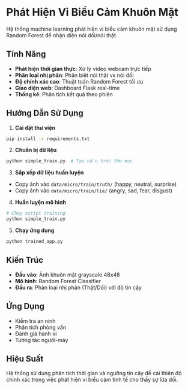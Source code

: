 # Phát Hiện Vi Biểu Cảm Khuôn Mặt

Hệ thống machine learning phát hiện vi biểu cảm khuôn mặt sử dụng Random Forest để nhận diện nói dối/nói thật.

## Tính Năng

- **Phát hiện thời gian thực**: Xử lý video webcam trực tiếp
- **Phân loại nhị phân**: Phân biệt nói thật vs nói dối
- **Độ chính xác cao**: Thuật toán Random Forest tối ưu
- **Giao diện web**: Dashboard Flask real-time
- **Thống kê**: Phân tích kết quả theo phiên

## Hướng Dẫn Sử Dụng

1. **Cài đặt thư viện**
```bash
pip install -r requirements.txt
```

2. **Chuẩn bị dữ liệu**
```bash
python simple_train.py  # Tạo cấu trúc thư mục
```

3. **Sắp xếp dữ liệu huấn luyện**
- Copy ảnh vào `data/micro/train/truth/` (happy, neutral, surprise)
- Copy ảnh vào `data/micro/train/lie/` (angry, sad, fear, disgust)

4. **Huấn luyện mô hình**
```python
# Chạy script training
python simple_train.py
```

5. **Chạy ứng dụng**
```bash
python trained_app.py
```

## Kiến Trúc

- **Đầu vào**: Ảnh khuôn mặt grayscale 48x48
- **Mô hình**: Random Forest Classifier
- **Đầu ra**: Phân loại nhị phân (Thật/Dối) với độ tin cậy

## Ứng Dụng

- Kiểm tra an ninh
- Phân tích phỏng vấn
- Đánh giá hành vi
- Tương tác người-máy

## Hiệu Suất

Hệ thống sử dụng phân tích thời gian và ngưỡng tin cậy để cải thiện độ chính xác trong việc phát hiện vi biểu cảm tinh tế cho thấy sự lừa dối.